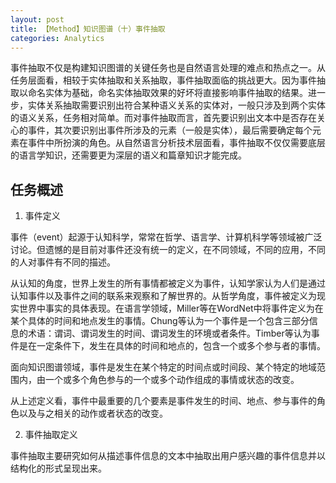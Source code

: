 ```yaml
---
layout: post
title: 【Method】知识图谱（十）事件抽取
categories: Analytics
---
```


事件抽取不仅是构建知识图谱的关键任务也是自然语言处理的难点和热点之一。从任务层面看，相较于实体抽取和关系抽取，事件抽取面临的挑战更大。因为事件抽取以命名实体为基础，命名实体抽取效果的好坏将直接影响事件抽取的结果。进一步，实体关系抽取需要识别出符合某种语义关系的实体对，一般只涉及到两个实体的语义关系，任务相对简单。而对事件抽取而言，首先要识别出文本中是否存在关心的事件，其次要识别出事件所涉及的元素（一般是实体），最后需要确定每个元素在事件中所扮演的角色。从自然语言分析技术层面看，事件抽取不仅仅需要底层的语言学知识，还需要更为深层的语义和篇章知识才能完成。

## 任务概述

1. 事件定义

事件（event）起源于认知科学，常常在哲学、语言学、计算机科学等领域被广泛讨论。但遗憾的是目前对事件还没有统一的定义，在不同领域，不同的应用，不同的人对事件有不同的描述。

从认知的角度，世界上发生的所有事情都被定义为事件，认知学家认为人们是通过认知事件以及事件之间的联系来观察和了解世界的。从哲学角度，事件被定义为现实世界中事实的具体表现。在语言学领域，Miller等在WordNet中将事件定义为在某个具体的时间和地点发生的事情。Chung等认为一个事件是一个包含三部分信息的术语：谓词、谓词发生的时间、谓词发生的环境或者条件。Timber等认为事件是在一定条件下，发生在具体的时间和地点的，包含一个或多个参与者的事情。

面向知识图谱领域，事件是发生在某个特定的时间点或时间段、某个特定的地域范围内，由一个或多个角色参与的一个或多个动作组成的事情或状态的改变。

从上述定义看，事件中最重要的几个要素是事件发生的时间、地点、参与事件的角色以及与之相关的动作或者状态的改变。

2. 事件抽取定义

事件抽取主要研究如何从描述事件信息的文本中抽取出用户感兴趣的事件信息并以结构化的形式呈现出来。